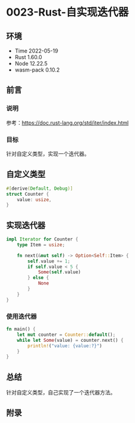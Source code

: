 # 0023-Rust-自实现迭代器

## 环境

- Time 2022-05-19
- Rust 1.60.0
- Node 12.22.5
- wasm-pack 0.10.2

## 前言

### 说明

参考：<https://doc.rust-lang.org/std/iter/index.html>

### 目标

针对自定义类型，实现一个迭代器。

## 自定义类型

```rust
#[derive(Default, Debug)]
struct Counter {
    value: usize,
}
```

## 实现迭代器

```rust
impl Iterator for Counter {
    type Item = usize;

    fn next(&mut self) -> Option<Self::Item> {
        self.value += 1;
        if self.value < 5 {
            Some(self.value)
        } else {
            None
        }
    }
}
```

### 使用迭代器

```rust
fn main() {
    let mut counter = Counter::default();
    while let Some(value) = counter.next() {
        println!("value: {value:?}")
    }
}
```

## 总结

针对自定义类型，自己实现了一个迭代器方法。

## 附录
